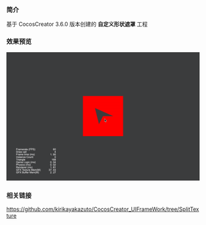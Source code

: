 ### 简介
基于 CocosCreator 3.6.0 版本创建的 **自定义形状遮罩** 工程

### 效果预览
![image](../../../gif/202203/2022032021.gif)

### 相关链接
https://github.com/kirikayakazuto/CocosCreator_UIFrameWork/tree/SplitTexture